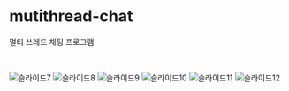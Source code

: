 # mutithread-chat
멀티 쓰레드 채팅 프로그램 

<br>

![슬라이드7](https://user-images.githubusercontent.com/43925006/155854374-2a4438ca-a49e-40b3-9c43-403f89b5cfe5.JPG)
![슬라이드8](https://user-images.githubusercontent.com/43925006/155854376-3de4f90e-d184-4e85-a0bb-2968a17e75c6.JPG)
![슬라이드9](https://user-images.githubusercontent.com/43925006/155854378-e136d594-35d9-4e6e-ad07-44d55dd57bfc.JPG)
![슬라이드10](https://user-images.githubusercontent.com/43925006/155854379-e8a8c2d3-f23d-4bd5-9a24-140c8a41ae14.JPG)
![슬라이드11](https://user-images.githubusercontent.com/43925006/155854380-2735f07c-2eb3-4f7f-86c8-4cf529491345.JPG)
![슬라이드12](https://user-images.githubusercontent.com/43925006/155854381-a7fad5e6-6351-4887-a013-d5fa1e20b26c.JPG)

